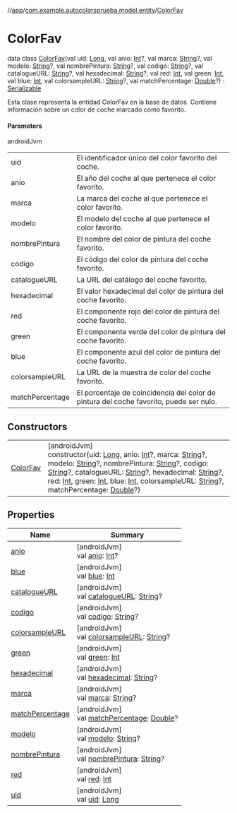 //[app](../../../index.md)/[com.example.autocolorsprueba.model.entity](../index.md)/[ColorFav](index.md)

# ColorFav

data class [ColorFav](index.md)(val uid: [Long](https://kotlinlang.org/api/latest/jvm/stdlib/kotlin/-long/index.html), val anio: [Int](https://kotlinlang.org/api/latest/jvm/stdlib/kotlin/-int/index.html)?, val marca: [String](https://kotlinlang.org/api/latest/jvm/stdlib/kotlin/-string/index.html)?, val modelo: [String](https://kotlinlang.org/api/latest/jvm/stdlib/kotlin/-string/index.html)?, val nombrePintura: [String](https://kotlinlang.org/api/latest/jvm/stdlib/kotlin/-string/index.html)?, val codigo: [String](https://kotlinlang.org/api/latest/jvm/stdlib/kotlin/-string/index.html)?, val catalogueURL: [String](https://kotlinlang.org/api/latest/jvm/stdlib/kotlin/-string/index.html)?, val hexadecimal: [String](https://kotlinlang.org/api/latest/jvm/stdlib/kotlin/-string/index.html)?, val red: [Int](https://kotlinlang.org/api/latest/jvm/stdlib/kotlin/-int/index.html), val green: [Int](https://kotlinlang.org/api/latest/jvm/stdlib/kotlin/-int/index.html), val blue: [Int](https://kotlinlang.org/api/latest/jvm/stdlib/kotlin/-int/index.html), val colorsampleURL: [String](https://kotlinlang.org/api/latest/jvm/stdlib/kotlin/-string/index.html)?, val matchPercentage: [Double](https://kotlinlang.org/api/latest/jvm/stdlib/kotlin/-double/index.html)?) : [Serializable](https://developer.android.com/reference/kotlin/java/io/Serializable.html)

Esta clase representa la entidad ColorFav en la base de datos. Contiene información sobre un color de coche marcado como favorito.

#### Parameters

androidJvm

| | |
|---|---|
| uid | El identificador único del color favorito del coche. |
| anio | El año del coche al que pertenece el color favorito. |
| marca | La marca del coche al que pertenece el color favorito. |
| modelo | El modelo del coche al que pertenece el color favorito. |
| nombrePintura | El nombre del color de pintura del coche favorito. |
| codigo | El código del color de pintura del coche favorito. |
| catalogueURL | La URL del catálogo del coche favorito. |
| hexadecimal | El valor hexadecimal del color de pintura del coche favorito. |
| red | El componente rojo del color de pintura del coche favorito. |
| green | El componente verde del color de pintura del coche favorito. |
| blue | El componente azul del color de pintura del coche favorito. |
| colorsampleURL | La URL de la muestra de color del coche favorito. |
| matchPercentage | El porcentaje de coincidencia del color de pintura del coche favorito, puede ser nulo. |

## Constructors

| | |
|---|---|
| [ColorFav](-color-fav.md) | [androidJvm]<br>constructor(uid: [Long](https://kotlinlang.org/api/latest/jvm/stdlib/kotlin/-long/index.html), anio: [Int](https://kotlinlang.org/api/latest/jvm/stdlib/kotlin/-int/index.html)?, marca: [String](https://kotlinlang.org/api/latest/jvm/stdlib/kotlin/-string/index.html)?, modelo: [String](https://kotlinlang.org/api/latest/jvm/stdlib/kotlin/-string/index.html)?, nombrePintura: [String](https://kotlinlang.org/api/latest/jvm/stdlib/kotlin/-string/index.html)?, codigo: [String](https://kotlinlang.org/api/latest/jvm/stdlib/kotlin/-string/index.html)?, catalogueURL: [String](https://kotlinlang.org/api/latest/jvm/stdlib/kotlin/-string/index.html)?, hexadecimal: [String](https://kotlinlang.org/api/latest/jvm/stdlib/kotlin/-string/index.html)?, red: [Int](https://kotlinlang.org/api/latest/jvm/stdlib/kotlin/-int/index.html), green: [Int](https://kotlinlang.org/api/latest/jvm/stdlib/kotlin/-int/index.html), blue: [Int](https://kotlinlang.org/api/latest/jvm/stdlib/kotlin/-int/index.html), colorsampleURL: [String](https://kotlinlang.org/api/latest/jvm/stdlib/kotlin/-string/index.html)?, matchPercentage: [Double](https://kotlinlang.org/api/latest/jvm/stdlib/kotlin/-double/index.html)?) |

## Properties

| Name | Summary |
|---|---|
| [anio](anio.md) | [androidJvm]<br>val [anio](anio.md): [Int](https://kotlinlang.org/api/latest/jvm/stdlib/kotlin/-int/index.html)? |
| [blue](blue.md) | [androidJvm]<br>val [blue](blue.md): [Int](https://kotlinlang.org/api/latest/jvm/stdlib/kotlin/-int/index.html) |
| [catalogueURL](catalogue-u-r-l.md) | [androidJvm]<br>val [catalogueURL](catalogue-u-r-l.md): [String](https://kotlinlang.org/api/latest/jvm/stdlib/kotlin/-string/index.html)? |
| [codigo](codigo.md) | [androidJvm]<br>val [codigo](codigo.md): [String](https://kotlinlang.org/api/latest/jvm/stdlib/kotlin/-string/index.html)? |
| [colorsampleURL](colorsample-u-r-l.md) | [androidJvm]<br>val [colorsampleURL](colorsample-u-r-l.md): [String](https://kotlinlang.org/api/latest/jvm/stdlib/kotlin/-string/index.html)? |
| [green](green.md) | [androidJvm]<br>val [green](green.md): [Int](https://kotlinlang.org/api/latest/jvm/stdlib/kotlin/-int/index.html) |
| [hexadecimal](hexadecimal.md) | [androidJvm]<br>val [hexadecimal](hexadecimal.md): [String](https://kotlinlang.org/api/latest/jvm/stdlib/kotlin/-string/index.html)? |
| [marca](marca.md) | [androidJvm]<br>val [marca](marca.md): [String](https://kotlinlang.org/api/latest/jvm/stdlib/kotlin/-string/index.html)? |
| [matchPercentage](match-percentage.md) | [androidJvm]<br>val [matchPercentage](match-percentage.md): [Double](https://kotlinlang.org/api/latest/jvm/stdlib/kotlin/-double/index.html)? |
| [modelo](modelo.md) | [androidJvm]<br>val [modelo](modelo.md): [String](https://kotlinlang.org/api/latest/jvm/stdlib/kotlin/-string/index.html)? |
| [nombrePintura](nombre-pintura.md) | [androidJvm]<br>val [nombrePintura](nombre-pintura.md): [String](https://kotlinlang.org/api/latest/jvm/stdlib/kotlin/-string/index.html)? |
| [red](red.md) | [androidJvm]<br>val [red](red.md): [Int](https://kotlinlang.org/api/latest/jvm/stdlib/kotlin/-int/index.html) |
| [uid](uid.md) | [androidJvm]<br>val [uid](uid.md): [Long](https://kotlinlang.org/api/latest/jvm/stdlib/kotlin/-long/index.html) |
